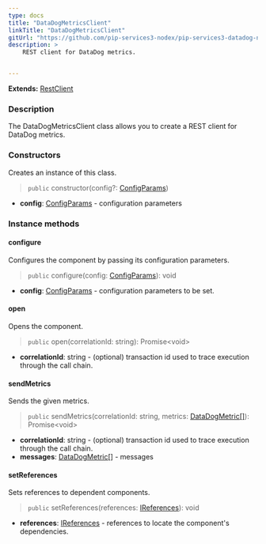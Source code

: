 ```yaml
---
type: docs
title: "DataDogMetricsClient"
linkTitle: "DataDogMetricsClient"
gitUrl: "https://github.com/pip-services3-nodex/pip-services3-datadog-nodex"
description: >
    REST client for DataDog metrics.


---
```


**Extends:** [RestClient](../../../rpc/clients/rest_client)

### Description

The DataDogMetricsClient class allows you to create a REST client for DataDog metrics.



### Constructors
Creates an instance of this class.

> `public` constructor(config?: [ConfigParams](../../../commons/config/config_params))

- **config**: [ConfigParams](../../../commons/config/config_params) - configuration parameters


### Instance methods

#### configure
Configures the component by passing its configuration parameters. 

> `public` configure(config: [ConfigParams](../../../commons/config/config_params)): void

- **config**: [ConfigParams](../../../commons/config/config_params) - configuration parameters to be set.

#### open
Opens the component.

> `public` open(correlationId: string): Promise\<void\>

- **correlationId**: string - (optional) transaction id used to trace execution through the call chain.

#### sendMetrics
Sends the given metrics.

> `public` sendMetrics(correlationId: string, metrics: [DataDogMetric[]](../datadog_metric)): Promise\<void\>

- **correlationId**: string - (optional) transaction id used to trace execution through the call chain.
- **messages**: [DataDogMetric[]](../datadog_metric) - messages

#### setReferences
Sets references to dependent components.

> `public` setReferences(references: [IReferences](../../../commons/refer/ireferences)): void

- **references**: [IReferences](../../../commons/refer/ireferences) - references to locate the component's dependencies.
